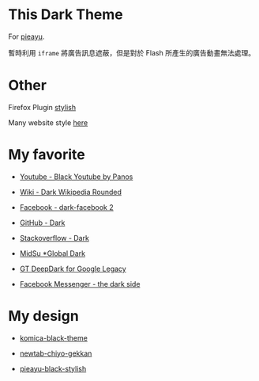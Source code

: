 This Dark Theme
=====
For [pieayu](http://pieayu.com/forum.php).

暫時利用 `iframe` 將廣告訊息遮蔽，但是對於 Flash 所產生的廣告動畫無法處理。

Other
=====
Firefox Plugin [stylish](https://addons.mozilla.org/zh-tw/firefox/addon/stylish/)

Many website style [here](http://userstyles.org/styles/browse/mozilla)

My favorite
=====

* [Youtube - Black Youtube by Panos](http://userstyles.org/styles/62289/black-youtube-by-panos)
* [Wiki - Dark Wikipedia Rounded](http://userstyles.org/styles/47161/dark-wikipedia-rounded)
* [Facebook - dark-facebook 2](http://userstyles.org/styles/95359/facebook-dark-facebook-2)
* [GitHub - Dark](http://userstyles.org/styles/37035/github-dark)

* [Stackoverflow - Dark](http://userstyles.org/styles/35345/stackoverflow-dark)

* [MidSu *Global Dark](http://userstyles.org/styles/25704/midsu-global-dark)

* [GT DeepDark for Google Legacy](https://userstyles.org/styles/102870/gt-deepdark-for-google-legacy)

* [	Facebook Messenger - the dark side](https://userstyles.org/styles/112397/facebook-messenger-the-dark-side)

My design
=====

* [komica-black-theme](https://userstyles.org/styles/110882/komica-black-theme)

* [newtab-chiyo-gekkan](https://userstyles.org/styles/110884/newtab-chiyo-gekkan)

* [pieayu-black-stylish](https://userstyles.org/styles/110885/pieayu-black-stylish)

